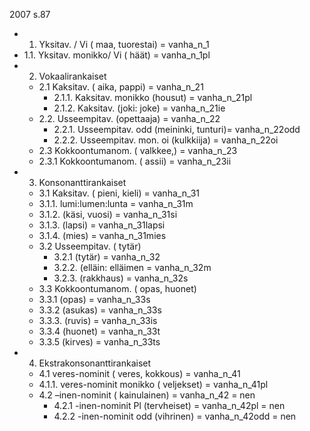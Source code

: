  2007 s.87
* 1. Yksitav. / Vi ( maa, tuorestai)	 = vanha_n_1
* 1.1. Yksitav. monikko/ Vi ( häät)	 = vanha_n_1pl
* 2. Vokaalirankaiset
    - 2.1 Kaksitav. ( aika, pappi)	 = vanha_n_21
        - 2.1.1. Kaksitav. monikko (housut)  = vanha_n_21pl
        - 2.1.2. Kaksitav. (joki: joke)      = vanha_n_21ie
    - 2.2. Usseempitav. (opettaaja)	 = vanha_n_22
        - 2.2.1. Usseempitav. odd (meininki, tunturi)= vanha_n_22odd
        - 2.2.2. Usseempitav. mon. oi (kulkkiija) = vanha_n_22oi
    - 2.3 Kokkoontumanom. ( valkkee,)	= vanha_n_23
    - 2.3.1 Kokkoontumanom. ( assii)     = vanha_n_23ii
* 3. Konsonanttirankaiset
    - 3.1 Kaksitav. ( pieni, kieli)  = vanha_n_31
    - 3.1.1. lumi:lumen:lunta      = vanha_n_31m
    - 3.1.2. (käsi, vuosi)   = vanha_n_31si
    - 3.1.3. (lapsi)	     = vanha_n_31lapsi
    - 3.1.4. (mies)		= vanha_n_31mies
    - 3.2 Usseempitav. ( tytär)
        - 3.2.1 (tytär)            = vanha_n_32
        - 3.2.2. (elläin: elläimen  = vanha_n_32m
        - 3.2.3. (rakkhaus)	  = vanha_n_32s
    - 3.3 Kokkoontumanom. ( opas, huonet)
    - 3.3.1 (opas)               = vanha_n_33s
    - 3.3.2 (asukas)             = vanha_n_33s
    - 3.3.3. (ruvis)             = vanha_n_33is
    - 3.3.4 (huonet)             = vanha_n_33t
    - 3.3.5 (kirves)		   = vanha_n_33ts
* 4. Ekstrakonsonanttirankaiset
    - 4.1 veres-nominit ( veres, kokkous)		= vanha_n_41
    - 4.1.1. veres-nominit monikko ( veljekset)	= vanha_n_41pl
    - 4.2 –inen-nominit ( kainulainen)		  	= vanha_n_42 = nen
        - 4.2.1 -inen-nominit Pl (tervheiset)	  	= vanha_n_42pl = nen
        - 4.2.2 -inen-nominit odd (vihrinen)	  	= vanha_n_42odd = nen


















































































